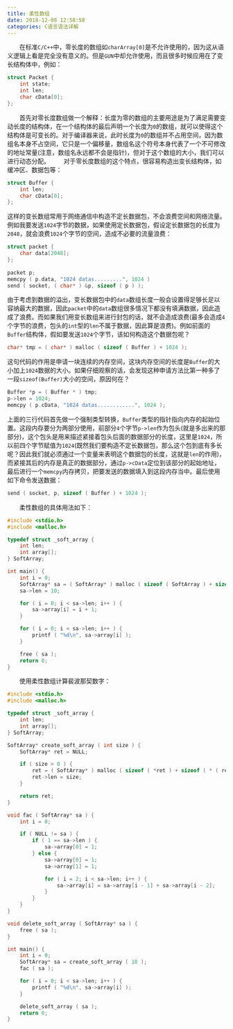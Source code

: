 ```yaml
---
title: 柔性数组
date: 2018-12-08 12:58:58
categories: C语言语法详解
---
```

&emsp;&emsp;在标准`C/C++`中，零长度的数组如`charArray[0]`是不允许使用的，因为这从语义逻辑上看是完全没有意义的。但是`GUN`中却允许使用，而且很多时候应用在了变长结构体中，例如：

``` cpp
struct Packet {
    int state;
    int len;
    char cData[0];
};
```

&emsp;&emsp;首先对零长度数组做一个解释：长度为零的数组的主要用途是为了满足需要变动长度的结构体，在一个结构体的最后声明一个长度为`0`的数组，就可以使得这个结构体是可变长的。对于编译器来说，此时长度为`0`的数组并不占用空间，因为数组名本身不占空间，它只是一个偏移量，数组名这个符号本身代表了一个不可修改的地址常量(注意，数组名永远都不会是指针)，但对于这个数组的大小，我们可以进行动态分配。
&emsp;&emsp;对于零长度数组的这个特点，很容易构造出变长结构体，如缓冲区、数据包等：

``` cpp
struct Buffer {
    int len;
    char cData[0];
};
```

这样的变长数组常用于网络通信中构造不定长数据包，不会浪费空间和网络流量。例如我要发送`1024`字节的数据，如果使用定长数据包，假设定长数据包的长度为`2048`，就会浪费`1024`个字节的空间，造成不必要的流量浪费：

``` cpp
struct packet {
    char data[2048];
};
​
packet p;
memcpy ( p.data, "1024 datas.........", 1024 )
send ( socket, ( char* ) &p, sizeof ( p ) );
```

由于考虑到数据的溢出，变长数据包中的`data`数组长度一般会设置得足够长足以容纳最大的数据，因此`packet`中的`data`数组很多情况下都没有填满数据，因此造成了浪费。而如果我们用变长数组来进行封包的话，就不会造成浪费(最多会造成`4`个字节的浪费，包头的`int`型的`len`不属于数据，因此算是浪费)。例如前面的`Buffer`结构体，假如要发送`1024`个字节，该如何构造这个数据包呢？

``` cpp
char* tmp = ( char* ) malloc ( sizeof ( Buffer ) + 1024 );
```

这句代码的作用是申请一块连续的内存空间，这块内存空间的长度是`Buffer`的大小加上`1024`数据的大小。如果仔细观察的话，会发现这种申请方法比第一种多了一段`sizeof(Buffer)`大小的空间，原因何在？

``` cpp
Buffer *p = ( Buffer * ) tmp;
p->len = 1024;
memcpy ( p.cData, "1024 datas............", 1024 );
```

上面的三行代码首先做一个强制类型转换，`Buffer`类型的指针指向内存的起始位置。这段内存要分为两部分使用，前部分`4`个字节`p->len`作为包头(就是多出来的那部分)，这个包头是用来描述紧接着包头后面的数据部分的长度，这里是`1024`，所以前四个字节赋值为`1024`(既然我们要构造不定长数据包，那么这个包到底有多长呢？因此我们就必须通过一个变量来表明这个数据包的长度，这就是`len`的作用)，而紧接其后的内存是真正的数据部分，通过`p->cData`定位到该部分的起始地址，最后进行一个`memcpy`内存拷贝，把要发送的数据填入到这段内存当中。最后使用如下命令发送数据：

``` cpp
send ( socket, p, sizeof ( Buffer ) + 1024 );
```

&emsp;&emsp;柔性数组的具体用法如下：

``` cpp
#include <stdio.h>
#include <malloc.h>

typedef struct _soft_array {
    int len;
    int array[];
} SoftArray;

int main() {
    int i = 0;
    SoftArray* sa = ( SoftArray* ) malloc ( sizeof ( SoftArray ) + sizeof ( int ) * 10 );
    sa->len = 10;

    for ( i = 0; i < sa->len; i++ ) {
        sa->array[i] = i + 1;
    }

    for ( i = 0; i < sa->len; i++ ) {
        printf ( "%d\n", sa->array[i] );
    }

    free ( sa );
    return 0;
}
```

&emsp;&emsp;使用柔性数组计算裴波那契数字：

``` cpp
#include <stdio.h>
#include <malloc.h>

typedef struct _soft_array {
    int len;
    int array[];
} SoftArray;

SoftArray* create_soft_array ( int size ) {
    SoftArray* ret = NULL;

    if ( size > 0 ) {
        ret = ( SoftArray* ) malloc ( sizeof ( *ret ) + sizeof ( * ( ret->array ) ) * size );
        ret->len = size;
    }

    return ret;
}

void fac ( SoftArray* sa ) {
    int i = 0;

    if ( NULL != sa ) {
        if ( 1 == sa->len ) {
            sa->array[0] = 1;
        } else {
            sa->array[0] = 1;
            sa->array[1] = 1;

            for ( i = 2; i < sa->len; i++ ) {
                sa->array[i] = sa->array[i - 1] + sa->array[i - 2];
            }
        }
    }
}

void delete_soft_array ( SoftArray* sa ) {
    free ( sa );
}

int main() {
    int i = 0;
    SoftArray* sa = create_soft_array ( 10 );
    fac ( sa );

    for ( i = 0; i < sa->len; i++ ) {
        printf ( "%d\n", sa->array[i] );
    }

    delete_soft_array ( sa );
    return 0;
}
```